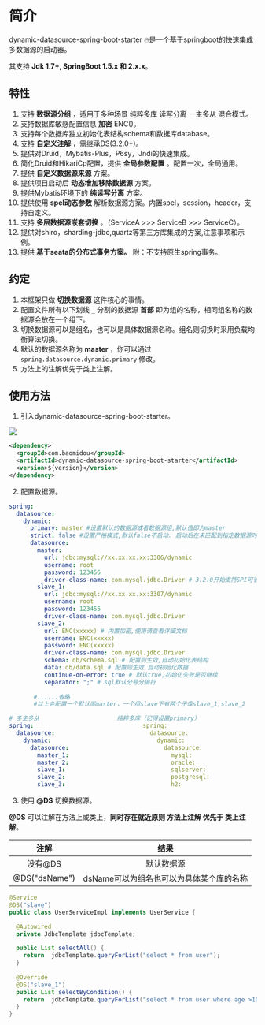 # 简介

dynamic-datasource-spring-boot-starter :fire:是一个基于springboot的快速集成多数据源的启动器。

其支持 **Jdk 1.7+,    SpringBoot 1.5.x 和  2.x.x**。

## 特性

1. 支持 **数据源分组** ，适用于多种场景 纯粹多库  读写分离  一主多从  混合模式。
2. 支持数据库敏感配置信息 **加密**  ENC()。
3. 支持每个数据库独立初始化表结构schema和数据库database。
4. 支持 **自定义注解** ，需继承DS(3.2.0+)。
5. 提供对Druid，Mybatis-Plus，P6sy，Jndi的快速集成。
6. 简化Druid和HikariCp配置，提供 **全局参数配置** 。配置一次，全局通用。
7. 提供 **自定义数据源来源** 方案。
8. 提供项目启动后 **动态增加移除数据源** 方案。
9. 提供Mybatis环境下的  **纯读写分离** 方案。
10. 提供使用 **spel动态参数** 解析数据源方案。内置spel，session，header，支持自定义。
11. 支持  **多层数据源嵌套切换** 。（ServiceA >>>  ServiceB >>> ServiceC）。
12. 提供对shiro，sharding-jdbc,quartz等第三方库集成的方案,注意事项和示例。
13. 提供  **基于seata的分布式事务方案。** 附：不支持原生spring事务。

## 约定

1. 本框架只做 **切换数据源** 这件核心的事情。
2. 配置文件所有以下划线 `_` 分割的数据源 **首部** 即为组的名称，相同组名称的数据源会放在一个组下。
3. 切换数据源可以是组名，也可以是具体数据源名称。组名则切换时采用负载均衡算法切换。
4. 默认的数据源名称为  **master** ，你可以通过 `spring.datasource.dynamic.primary` 修改。
5. 方法上的注解优先于类上注解。

## 使用方法

1. 引入dynamic-datasource-spring-boot-starter。
<a href="http://mvnrepository.com/artifact/com.baomidou/dynamic-datasource-spring-boot-starter" target="_blank">
<img src="https://img.shields.io/maven-central/v/com.baomidou/dynamic-datasource-spring-boot-starter.svg" ></a>

```xml
<dependency>
  <groupId>com.baomidou</groupId>
  <artifactId>dynamic-datasource-spring-boot-starter</artifactId>
  <version>${version}</version>
</dependency>
```
2. 配置数据源。

```yaml
spring:
  datasource:
    dynamic:
      primary: master #设置默认的数据源或者数据源组,默认值即为master
      strict: false #设置严格模式,默认false不启动. 启动后在未匹配到指定数据源时候会抛出异常,不启动则使用默认数据源.
      datasource:
        master:
          url: jdbc:mysql://xx.xx.xx.xx:3306/dynamic
          username: root
          password: 123456
          driver-class-name: com.mysql.jdbc.Driver # 3.2.0开始支持SPI可省略此配置
        slave_1:
          url: jdbc:mysql://xx.xx.xx.xx:3307/dynamic
          username: root
          password: 123456
          driver-class-name: com.mysql.jdbc.Driver
        slave_2:
          url: ENC(xxxxx) # 内置加密,使用请查看详细文档
          username: ENC(xxxxx)
          password: ENC(xxxxx)
          driver-class-name: com.mysql.jdbc.Driver
          schema: db/schema.sql # 配置则生效,自动初始化表结构
          data: db/data.sql # 配置则生效,自动初始化数据
          continue-on-error: true # 默认true,初始化失败是否继续
          separator: ";" # sql默认分号分隔符
          
       #......省略
       #以上会配置一个默认库master，一个组slave下有两个子库slave_1,slave_2
```

```yaml
# 多主多从                      纯粹多库（记得设置primary）                   混合配置
spring:                               spring:                               spring:
  datasource:                           datasource:                           datasource:
    dynamic:                              dynamic:                              dynamic:
      datasource:                           datasource:                           datasource:
        master_1:                             mysql:                                master:
        master_2:                             oracle:                               slave_1:
        slave_1:                              sqlserver:                            slave_2:
        slave_2:                              postgresql:                           oracle_1:
        slave_3:                              h2:                                   oracle_2:
```

3. 使用  **@DS**  切换数据源。

**@DS** 可以注解在方法上或类上，**同时存在就近原则 方法上注解 优先于 类上注解**。

|     注解      |                   结果                   |
| :-----------: | :--------------------------------------: |
|    没有@DS    |                默认数据源                |
| @DS("dsName") | dsName可以为组名也可以为具体某个库的名称 |

```java
@Service
@DS("slave")
public class UserServiceImpl implements UserService {

  @Autowired
  private JdbcTemplate jdbcTemplate;

  public List selectAll() {
    return  jdbcTemplate.queryForList("select * from user");
  }
  
  @Override
  @DS("slave_1")
  public List selectByCondition() {
    return  jdbcTemplate.queryForList("select * from user where age >10");
  }
}
```